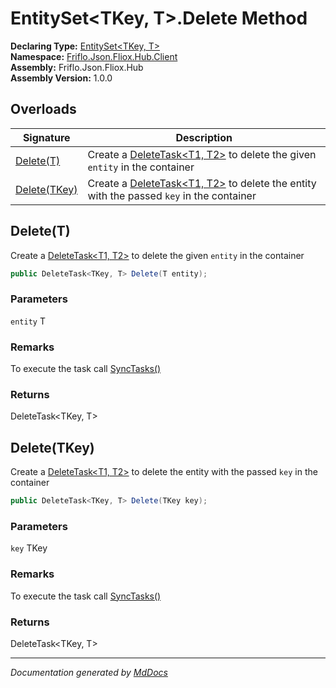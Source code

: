 ﻿<!--  
  <auto-generated>   
    The contents of this file were generated by a tool.  
    Changes to this file may be list if the file is regenerated  
  </auto-generated>   
-->

# EntitySet\<TKey, T\>.Delete Method

**Declaring Type:** [EntitySet\<TKey, T\>](../index.md)  
**Namespace:** [Friflo.Json.Fliox.Hub.Client](../../index.md)  
**Assembly:** Friflo.Json.Fliox.Hub  
**Assembly Version:** 1.0.0

## Overloads

| Signature                   | Description                                                                                                              |
| --------------------------- | ------------------------------------------------------------------------------------------------------------------------ |
| [Delete(T)](#deletet)       | Create a [DeleteTask\<T1, T2\>](../../DeleteTask-2/index.md) to delete the given `entity` in the container               |
| [Delete(TKey)](#deletetkey) | Create a [DeleteTask\<T1, T2\>](../../DeleteTask-2/index.md) to delete the entity with the passed `key` in the container |

## Delete(T)

Create a [DeleteTask\<T1, T2\>](../../DeleteTask-2/index.md) to delete the given `entity` in the container

```csharp
public DeleteTask<TKey, T> Delete(T entity);
```

### Parameters

`entity`  T

### Remarks

 To execute the task call [SyncTasks()](../../FlioxClient/methods/SyncTasks.md)

### Returns

DeleteTask\<TKey, T\>

## Delete(TKey)

Create a [DeleteTask\<T1, T2\>](../../DeleteTask-2/index.md) to delete the entity with the passed `key` in the container

```csharp
public DeleteTask<TKey, T> Delete(TKey key);
```

### Parameters

`key`  TKey

### Remarks

 To execute the task call [SyncTasks()](../../FlioxClient/methods/SyncTasks.md)

### Returns

DeleteTask\<TKey, T\>

___

*Documentation generated by [MdDocs](https://github.com/ap0llo/mddocs)*
